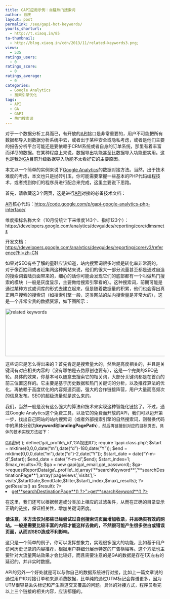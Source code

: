 ```yaml
---
title: GAPI应用示例：自建热门搜索词
author: 肖庆
layout: post
permalink: /seo/gapi-hot-keywords/
yourls_shorturl:
  - http://t.xiaoq.in/85
ta-thumbnail:
  - http://blog.xiaoq.in/cdn/2013/11/related-keywords3.png;
views:
  - 535
ratings_users:
  - 0
ratings_score:
  - 0
ratings_average:
  - 0
categories:
  - Google Analytics
  - 搜索引擎优化
tags:
  - API
  - GA
  - GAPI
  - 热门搜索词
---
```

对于一个数据分析工具而已，有开放的<span class='wp_keywordlink_affiliate'><a href="http://blog.xiaoq.in/tag/api/" title="查看API中的全部文章" target="_blank">API</a></span>接口是非常重要的，用户不可能把所有数据都导入到数据分析系统中去，或者出于某种安全或隐私考虑，或者是他们主要的报告分析平台可能还是要依赖于CRM系统或者自身的订单系统，那里有着丰富而详尽的数据。在某种程度上来说，数据导出功能甚至比数据导入功能更实用。这也是我对<span class='wp_keywordlink_affiliate'><a href="http://blog.xiaoq.in/tag/ga/" title="查看GA中的全部文章" target="_blank">GA</a></span>目前升级数据导入功能不太看好它的主要原因。

本文以一个简单的实例来说下<span class='wp_keywordlink'><a href="http://blog.xiaoq.in/google-analytics/" title="Google Analytics" target="_blank">Google Analytics</a></span>的数据对接方法。当然，出于技术难度的考虑，本文也只是抛砖引玉，你可能需要掌握一些基本的PHP代码编程技术，或者找到你们的程序员进行配合来完成，这里主要说下思路。

首先，请收藏这3个网页，这是进行<span class='wp_keywordlink_affiliate'><a href="http://blog.xiaoq.in/tag/api/" title="查看API中的全部文章" target="_blank">API</a></span>对接的必备技术文档：

<span class='wp_keywordlink_affiliate'><a href="http://blog.xiaoq.in/tag/api/" title="查看API中的全部文章" target="_blank">API</a></span>核心代码：<https://code.google.com/p/gapi-google-analytics-php-interface/>

维度指标名称大全（10月份统计下来维度143个、指标123个）：<https://developers.google.com/analytics/devguides/reporting/core/dimsmets>

开发文档：<https://developers.google.com/analytics/devguides/reporting/core/v3/reference?hl=zh-CN>

如果对SEO有些了解的童鞋应该知道，站内搜索词很多时候是转化率非常高的，对于像百姓网或者赶集网这种网站来说，他们的很大一部分流量甚至都是通过自造的搜索词着陆页面带来的，细心的话你可能会发现它们的底部都有一个叫做热门搜索的模块（一般是灰度显示，主要做给搜索引擎看的）。这种搜索词，前期可能是通过某种方式或词库的形式去建立起来，但是随着数据量的积累，他们也会得出真正用户搜索的搜索词（如搜索引擎一般，这类网站的站内搜索量是非常大的），这是一个非常宝贵的数据资源，如下图所示：

<img class="alignnone size-full wp-image-1429" alt="related keywords" src="http://blog.xiaoq.in/cdn/2013/11/related-keywords3.png" width="1000" height="150" />

这些词它是怎么得出来的？首先肯定是搜索量大的，然后是高度相关的，并且是关键词有对应相关内容的（没有哪怕是去伪原创也要有），这是一个完美的SEO链轮。具体的效果，你基本可以随意去搜索它的相关词，大部分关键词都是在首页的前三位置这样的。它主要是基于历史数据和热门关键词的分析，以及推荐算法的优化，再依赖于高度优化的内容频道页面，强大的合作链接阵营，用户大量而高频次的信息发布。SEO的超级流量就是这么来的。

我们，当然一般是没有这么强大的算法和技术来实现这种智能化链接了。不过，通过Google Analytics这个免费工具，以及它的免费而开放的API，我们可以迈开第一步，找出自己网站的站内搜索词（或者外部搜索引擎的自然搜索词，则替换代码中的黑体分别为**keyword**和**landingPagePath**<span style="font-family: Georgia, 'Times New Roman', 'Bitstream Charter', Times, serif; font-size: 13px; line-height: 19px;">），然后再链接到对应的目标页面，具体的技术实现方法如下：</span>

<?php  
define(&#8216;ga_email&#8217;,&#8217;g@xiaoq.in&#8217;);  
define(&#8216;ga_password&#8217;,&#8217;<span class='wp_keywordlink_affiliate'><a href="http://blog.xiaoq.in/tag/ga/" title="查看GA中的全部文章" target="_blank">GA</a></span>密码&#8217;);  
define(&#8216;ga\_profile\_id&#8217;,&#8217;GA视图ID&#8217;);  
require &#8216;gapi.class.php&#8217;;  
$start = mktime(0,0,0,date(&#8220;m&#8221;),date(&#8220;d&#8221;)-180,date(&#8220;Y&#8221;));  
$end = mktime(0,0,0,date(&#8220;m&#8221;),date(&#8220;d&#8221;)-2,date(&#8220;Y&#8221;));  
$start_date = date(&#8220;Y-m-d&#8221;,$start);  
$end_date = date(&#8220;Y-m-d&#8221;,$end);  
$start_index=1;  
$max_results=70;  
$ga = new gapi(ga\_email,ga\_password);  
$ga->requestReportData(ga\_profile\_id,array(&#8216;**searchKeyword**&#8216;,&#8217;**searchDestinationPage**&#8216;),array(&#8216;pageviews&#8217;,&#8217;visits&#8217;),&#8217;-visits&#8217;,$startDate,$endDate,$filter,$start\_index,$max\_results);  
?>  
<?php  
foreach($ga->getResults() as $result):  
?>  
<li><a href=&#8221;http://<?php echo $\_SERVER['SERVER\_NAME']; ?><?php echo $result->get**searchDestinationPage**() ?>&#8221;><?php echo $result->get**searchKeyword**() ?></a></li>  
<?php  
endforeach  
?>

在这里，我们还可以根据频道或分类加上相应的过滤条件，从而在正确的目录显示正确的链接，保证相关性，增加关键词密度。

**请注意，本方法仅对那些已经尝试过自创搜索词页面增加收录，并且确实有效的网站。一般是需要比较丰富的内容才能这样去做的，不然很可能产生很多空白或错误页面，从而对SEO造成不利影响。**

这只是一个简单的例子，你可以发挥想象力，实现很多强大的功能，比如基于用户访问历史记录的内容推荐，根据用户群细分展示特定的广告横幅等。这个方法也主要针对大流量网站效果才会比较好，而且需要注意的是GA的数据是存在1天左右的延迟的，并非实时数据。

API的另外一个好处就是可以与你自己的数据系统进行对接，比如上一篇文章说的通过用户ID对接订单和来源消费数据，比单纯的通过UTM标记会靠谱更多，因为UTM很容易丢失标记和产生渠道交叉覆盖的问题。具体的对接方式，程序员看完以上三个链接的相关内容，应该都懂的。